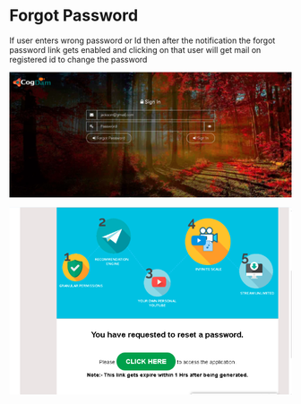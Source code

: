 # Forgot Password

If user enters wrong password or Id then after the notification the forgot password link gets enabled and clicking on that user will get mail on registered id to change the password

![](../.gitbook/assets/image%20%28102%29.png)

![](../.gitbook/assets/image%20%28108%29.png)





